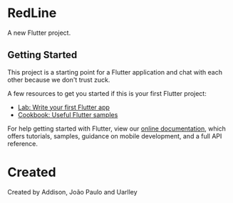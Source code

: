 # RedLine

A new Flutter project.

## Getting Started

This project is a starting point for a Flutter application and chat with each other
because we don't trust zuck.

A few resources to get you started if this is your first Flutter project:

- [Lab: Write your first Flutter app](https://flutter.dev/docs/get-started/codelab)
- [Cookbook: Useful Flutter samples](https://flutter.dev/docs/cookbook)

For help getting started with Flutter, view our
[online documentation](https://flutter.dev/docs), which offers tutorials,
samples, guidance on mobile development, and a full API reference.

# Created
Created by Addison, João Paulo and Uarlley
